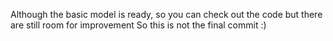 Although the basic model is ready, so you can check out the code but there are still room for improvement
So this is not the final commit :) 
